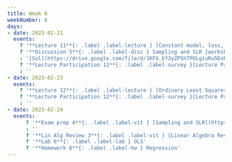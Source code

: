 ```yaml
---
title: Week 6
weekNumber: 6
days:
- date: 2023-02-21
  events:
    ? '**Lecture 11**{: .label .label-lecture } [Constant model, loss, and transformations](lecture/lec11)'
    ? '**Discussion 5**{: .label .label-disc } Sampling and SLR [worksheet](https://drive.google.com/file/d/1xQsDeTCwyCBbk9yhbxtWAlUXd73GCqTP/view?usp=sharing), [notebook](https://data100.datahub.berkeley.edu/hub/user-redirect/git-pull?repo=https%3A%2F%2Fgithub.com%2FDS-100%2Fsp23&branch=main&urlpath=lab%2Ftree%2Fsp23%2Fdisc%2Fdisc05%2Fdisc05_coding_excercises.ipynb)' 
    : '[Sol](https://drive.google.com/file/d/1KFG_Ef3yZP5hTPOLgiuRu5EnBcMc5fN5/view?usp=sharing), [Notebook Sol](https://data100.datahub.berkeley.edu/hub/user-redirect/git-pull?repo=https%3A%2F%2Fgithub.com%2FDS-100%2Fsp23&branch=main&urlpath=lab%2Ftree%2Fsp23%2Fdisc%2Fdisc05%2Fdisc05_coding_excercise_solutions.ipynb)'
    ? '**Lecture Participation 11**{: .label .label-survey }[Lecture Participation 11](https://app.sli.do/event/bqLGGdZiWp8vkYqNNE3S6A/embed/polls/82de6d6f-f628-4096-b44e-f10a0c38337f)'
    : ''
- date: 2023-02-23
  events:
    ? '**Lecture 12**{: .label .label-lecture } [Ordinary Least Squares (Multiple Linear Regression)](lecture/lec12)'
    ? '**Lecture Participation 12**{: .label .label-survey }[Lecture Participation 12](https://app.sli.do/event/8tkHU6AqfxoLtqYYknVT3W/embed/polls/df29dc2d-c00e-4c91-a009-b8f4399ebdf4)'
    : ''
- date: 2023-02-24
  events:
      ? '**Exam prep 4**{: .label .label-vit } [Sampling and SLR](https://drive.google.com/file/d/1Ltp6kkBBTneoxqlXGhTK38PM8dX6aPnp/view?usp=sharing)'
      : ''
      ? '**Lin Alg Review 3**{: .label .label-vit } [Linear Algebra Review #3 (Linear Regression)](lecture/linalg03)'
      ? '**Lab 6**{: .label .label-lab } OLS'
      ? '**Homework 6**{: .label .label-hw } Regression'
---
```


